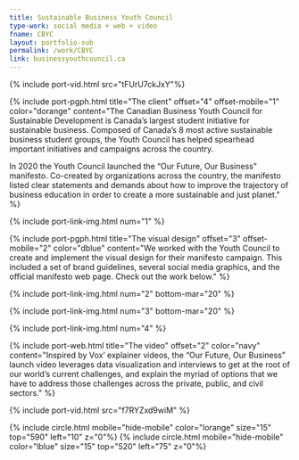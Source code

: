 ```yaml
---
title: Sustainable Business Youth Council
type-work: social media + web + video
fname: CBYC
layout: portfolio-sub
permalink: /work/CBYC
link: businessyouthcouncil.ca
---
```


{% include port-vid.html src="tFUrU7ckJxY"%}

{% include port-pgph.html title="The client" offset="4" offset-mobile="1" color="dorange" content="The Canadian Business Youth Council for Sustainable Development is Canada’s largest student initiative for sustainable business. Composed of Canada’s 8 most active sustainable business student groups, the Youth Council has helped spearhead important initiatives and campaigns across the country.

In 2020 the Youth Council launched the &#8220;Our Future, Our Business&#8221; manifesto. Co-created by organizations across the country, the manifesto listed clear statements and demands about how to improve the trajectory of business education in order to create a more sustainable and just planet." %}

{% include port-link-img.html num="1" %}

{% include port-pgph.html title="The visual design" offset="3" offset-mobile="2" color="dblue" content="We worked with the Youth Council to create and implement the visual design for their manifesto campaign. This included a set of brand guidelines, several social media graphics, and the official manifesto web page. Check out the work below." %}

{% include port-link-img.html num="2" bottom-mar="20" %}

{% include port-link-img.html num="3" bottom-mar="20" %}

{% include port-link-img.html num="4" %}

{% include port-web.html title="The video" offset="2" color="navy" content="Inspired by Vox’ explainer videos, the “Our Future, Our Business” launch video leverages data visualization and interviews to get at the root of our world’s current challenges, and explain the myriad of options that we have to address those challenges across the private, public, and civil sectors." %}

{% include port-vid.html src="f7RYZxd9wiM" %}

{% include circle.html mobile="hide-mobile" color="lorange" size="15" top="590" left="10" z="0"%}
{% include circle.html mobile="hide-mobile" color="lblue" size="15" top="520" left="75" z="0"%}
